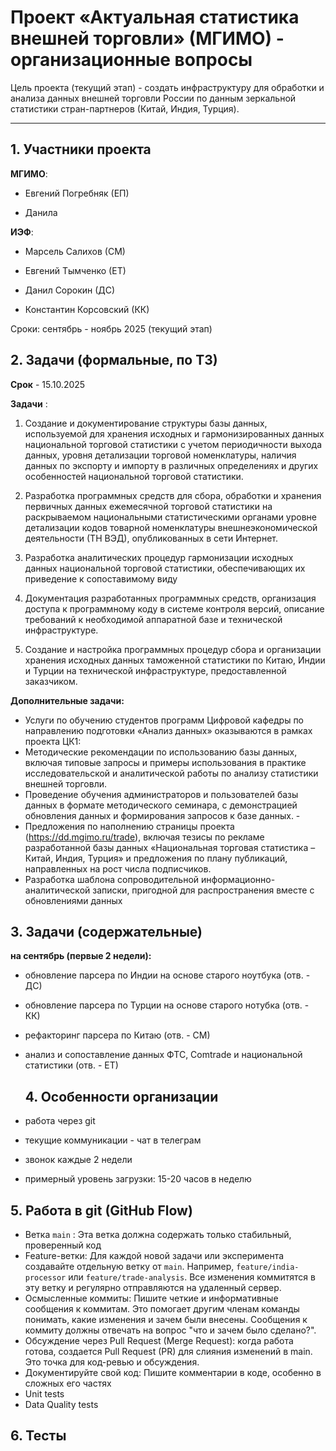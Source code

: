 # Проект «Актуальная статистика внешней торговли» (МГИМО) - организационные вопросы

Цель проекта (текущий этап) - создать инфраструктуру для обработки и анализа данных внешней торговли России по данным зеркальной статистики стран-партнеров (Китай, Индия, Турция). 

------------------------------------------------------------------------

## 1. Участники проекта

**МГИМО**:

-   Евгений Погребняк (ЕП)

-   Данила

**ИЭФ**:

-   Марсель Салихов (СМ)

-   Евгений Тымченко (ЕТ)

-   Данил Сорокин (ДС)

-   Константин Корсовский (КК)

Сроки: сентябрь - ноябрь 2025 (текущий этап)

## 2. Задачи (формальные, по ТЗ)

**Срок** - 15.10.2025

**Задачи** :

1.  Создание и документирование структуры базы данных, используемой для хранения исходных и гармонизированных данных национальной торговой статистики с учетом периодичности выхода данных, уровня детализации торговой номенклатуры, наличия данных по экспорту и импорту в различных определениях и других особенностей национальной торговой статистики.

2.  Разработка программных средств для сбора, обработки и хранения первичных данных ежемесячной торговой статистики на раскрываемом национальными статистическими органами уровне детализации кодов товарной номенклатуры внешнеэкономической деятельности (ТН ВЭД), опубликованных в сети Интернет.

3.  Разработка аналитических процедур гармонизации исходных данных национальной торговой статистики, обеспечивающих их приведение к сопоставимому виду

4.  Документация разработанных программных средств, организация доступа к программному коду в системе контроля версий, описание требований к необходимой аппаратной базе и технической инфраструктуре.

5.  Создание и настройка программных процедур сбора и организации хранения исходных данных таможенной статистики по Китаю, Индии и Турции на технической инфраструктуре, предоставленной заказчиком.

**Дополнительные задачи:**

-   Услуги по обучению студентов программ Цифровой кафедры по направлению подготовки «Анализ данных» оказываются в рамках проекта ЦК1:
-   Методические рекомендации по использованию базы данных, включая типовые запросы и примеры использования в практике исследовательской и аналитической работы по анализу статистики внешней торговли.
-   Проведение обучения администраторов и пользователей базы данных в формате методического семинара, с демонстрацией обновления данных и формирования запросов к базе данных. -
-   Предложения по наполнению страницы проекта (https://dd.mgimo.ru/trade), включая тезисы по рекламе разработанной базы данных «Национальная торговая статистика – Китай, Индия, Турция» и предложения по плану публикаций, направленных на рост числа подписчиков.
-   Разработка шаблона сопроводительной информационно-аналитической записки, пригодной для распространения вместе с обновлениями данных

## 3. Задачи (содержательные)

**на сентябрь (первые 2 недели):**

-   обновление парсера по Индии на основе старого ноутбука (отв. - ДС)

-   обновление парсера по Турции на основе старого нотубка (отв. - КК)

-   рефакторинг парсера по Китаю (отв. - СМ)

-   анализ и сопоставление данных ФТС, Comtrade и национальной статистики (отв. - ЕТ)

    ## 4. Особенности организации

-   работа через git

-   текущие коммуникации - чат в телеграм

-   звонок каждые 2 недели

-   примерный уровень загрузки: 15-20 часов в неделю

## 5. Работа в git (GitHub Flow)

-  Ветка `main` : Эта ветка должна содержать только стабильный, проверенный код
-  Feature-ветки: Для каждой новой задачи или эксперимента создавайте отдельную ветку от `main`. Например, `feature/india-processor` или `feature/trade-analysis`. Все изменения коммитятся в эту ветку и регулярно отправляются на удаленный сервер. 
-  Осмысленные коммиты: Пишите четкие и информативные сообщения к коммитам. Это помогает другим членам команды понимать, какие изменения и зачем были внесены. Сообщения к коммиту должны отвечать на вопрос "что и зачем было сделано?".
- Обсуждение через Pull Request (Merge Request): когда работа готова, создается Pull Request (PR) для слияния изменений в main. Это точка для код-ревью и обсуждения.
-  Документируйте свой код: Пишите комментарии в коде, особенно в сложных его частях
- Unit tests 
- Data Quality tests 

## 6. Тесты 


